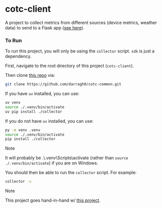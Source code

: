 # cotc-client
A project to collect metrics from different sources (device metrics, weather data) to send to a Flask app ([see here](https://github.com/darragh0/cotc-server)).

### To Run
To run this project, you will only be using the `collector` script. `sdk` is just a dependency.

First, navigate to the root directory of this project (`cotc-client`).

Then clone [this repo](https://github.com/darragh0/cotc-common) via:
```sh
git clone https://github.com/darragh0/cotc-common.git
```

If you have `uv` installed, you can use:
```sh
uv venv
source ./.venv/bin/activate
uv pip install ./collector
```

If you do not have `uv` installed, you can use:
```sh
py -m venv .venv
source ./.venv/bin/activate
pip install ./collector
```

> [!NOTE]  
> It will probably be .\\.venv\Scripts\activate (rather than `source ./.venv/bin/activate`) if you are on Windows.


You should then be able to run the `collector` script. For example:
```sh
collector -v
```

> [!NOTE]
> This project goes hand-in-hand w/ [this project](https://github.com/darragh0/cotc-server).
